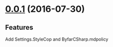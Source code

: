 <a name="0.0.1"></a>
# [0.0.1](https://github.com/byfar/CodingRule/compare/2618064c3d8520a70cab6763aacec082a19a90c6...v0.0.1) (2016-07-30)


## Features

Add Settings.StyleCop and ByfarCSharp.mdpolicy

